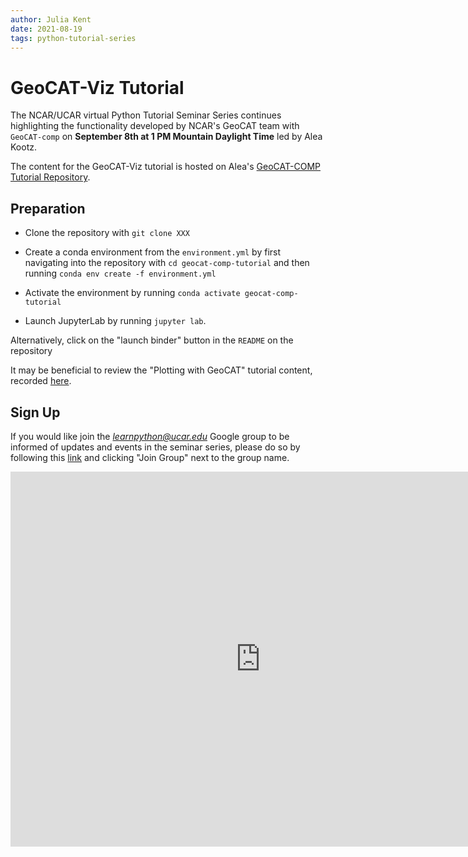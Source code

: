```yaml
---
author: Julia Kent
date: 2021-08-19
tags: python-tutorial-series
---
```


# GeoCAT-Viz Tutorial

The NCAR/UCAR virtual Python Tutorial Seminar Series continues highlighting the functionality developed by NCAR's GeoCAT team with `GeoCAT-comp` on **September 8th at 1 PM Mountain Daylight Time** led by Alea Kootz.

The content for the GeoCAT-Viz tutorial is hosted on Alea's [GeoCAT-COMP Tutorial Repository](XXX).

## Preparation

- Clone the repository with `git clone XXX`

- Create a conda environment from the `environment.yml` by first navigating into the repository with `cd geocat-comp-tutorial` and then running `conda env create -f environment.yml`

- Activate the environment by running `conda activate geocat-comp-tutorial`

- Launch JupyterLab by running `jupyter lab`.

Alternatively, click on the "launch binder" button in the `README` on the repository

It may be beneficial to review the "Plotting with GeoCAT" tutorial content, recorded [here](https://youtu.be/It231le1fAU).

## Sign Up

If you would like join the *learnpython@ucar.edu* Google group to be informed of updates and events in the seminar series, please do so by following this [link](https://groups.google.com/a/ucar.edu/g/learnpython/about) and clicking "Join Group" next to the group name.

<iframe src="https://calendar.google.com/calendar/embed?src=c_krmtmqm6kb5u7ke6t5on9l0rus%40group.calendar.google.com" style="border: 0" width="800" height="600" frameborder="0" scrolling="no"></iframe>
